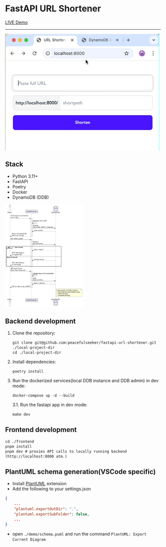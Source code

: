# FastAPI URL Shortener
[LIVE Demo](https://shortenurl.fly.dev/)
___
<img src="./demo/preview.gif" alt="preview">

## Stack
- Python 3.11+
- FastAPI
- Poetry
- Docker
- DynamoDB (DDB)

<img src="./demo/schema.svg" alt="schema" width="50%">


## Backend development
1. Clone the repository:
    ```shell
    git clone git@github.com:peacefulseeker/fastapi-url-shortener.git ./local-project-dir
    cd ./local-project-dir
    ```

2. Install dependencies:
    ```shell
    poetry install
    ```

3. Run the dockerized services(local DDB instance and DDB admin) in dev mode:
    ```shell
    docker-compose up -d --build
    ```
    3.1. Run the fastapi app in dev mode:
    ```shell
    make dev

## Frontend development
```shell
cd ./frontend
pnpm install
pnpm dev # proxies API calls to locally running backend (http://localhost:8000 atm.)
```


## PlantUML schema generation(VSCode specific)
- Install [PlantUML](https://marketplace.visualstudio.com/items?itemName=jebbs.plantuml) extension
- Add the following to your settings.json
```json
{
    ...
    "plantuml.exportOutDir": ".",
    "plantuml.exportSubFolder": false,
    ...
}
```
- open `./demo/schema.puml` and run the command `PlantUML: Export Current Diagram`
